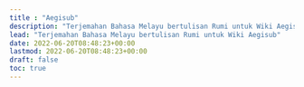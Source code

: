 ```yaml
---
title : "Aegisub"
description: "Terjemahan Bahasa Melayu bertulisan Rumi untuk Wiki Aegisub"
lead: "Terjemahan Bahasa Melayu bertulisan Rumi untuk Wiki Aegisub"
date: 2022-06-20T08:48:23+00:00
lastmod: 2022-06-20T08:48:23+00:00
draft: false
toc: true
---
```

